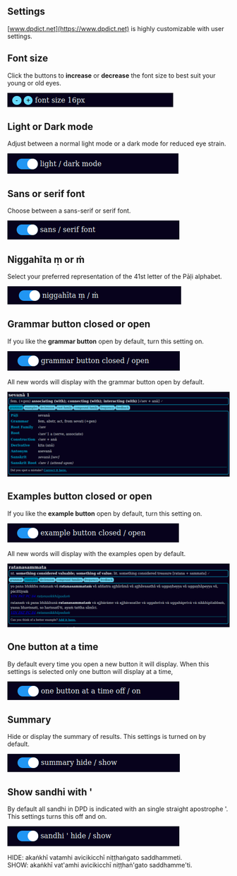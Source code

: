 ## Settings

[www.dpdict.net](https://www.dpdict.net) is highly customizable with user settings.

## Font size

Click the buttons to **increase** or **decrease** the font size to best suit your young or old eyes. 

![font size](pics/www.dpdict.net/dpdict_settings_font_size.png)

## Light or Dark mode

Adjust between a normal light mode or a dark mode for reduced eye strain.

![light dark mode](pics/www.dpdict.net/dpdict_settings_light_dark_mode.png)

## Sans or serif font

Choose between a sans-serif or serif font.

![alt text](pics/www.dpdict.net/dpdict_settings_sans_serif.png)

## Niggahīta ṃ or ṁ

Select your preferred representation of the 41st letter of the Pāḷi alphabet.

![niggahita](pics/www.dpdict.net/dpdict_settings_niggahita.png)

## Grammar button closed or open

If you like the **grammar button** open by default, turn this setting on.

![grammar open closed](pics/www.dpdict.net/dpdict_settings_grammar_open.png)

All new words will display with the grammar button open by default.

![grammar button open](pics/www.dpdict.net/dpdict_settings_grammar_button_open.png)

## Examples button closed or open

If you like the **example button** open by default, turn this setting on.

![example button open closed](pics/www.dpdict.net/dpdict_settings_example_closed_open.png)

All new words will display with the examples open by default.

![example button open](pics/www.dpdict.net/dpdict_settings_examples_open.png)

## One button at a time

By default every time you open a new button it will display. When this settings is selected only one button will display at a time,  

![alt text](pics/www.dpdict.net/dpdict_settings_one_button_at_a_time.png)

## Summary 

Hide or display the summary of results. This settings is turned on by default. 

![summary](pics/www.dpdict.net/dpdict_settings_summary_show.png)

## Show sandhi with '

By default all sandhi in DPD is indicated with an single straight apostrophe '. This settings turns this off and on. 

![sandhi hide show](pics/www.dpdict.net/dpdict_settings_sandhi_hide_show.png)

HIDE: akaṅkhī vatamhi avicikicchī niṭṭhaṅgato saddhammeti.\
SHOW: akaṅkhī vat'amhi avicikicchī niṭṭhaṅ'gato saddhamme'ti.

<!-- NEXT: [Setup API in GoldenDict](dpdict_api_gd.md) -->

